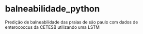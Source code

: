 # balneabilidade_python
Predição de balneabilidade das praias de são paulo com dados de enterococcus da CETESB utilizando uma LSTM
